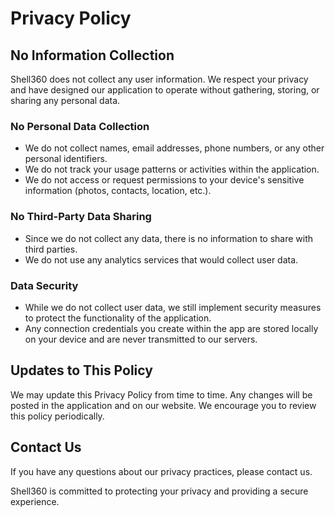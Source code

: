 # Privacy Policy

## No Information Collection

Shell360 does not collect any user information. We respect your privacy and have designed our application to operate without gathering, storing, or sharing any personal data.

### No Personal Data Collection

- We do not collect names, email addresses, phone numbers, or any other personal identifiers.
- We do not track your usage patterns or activities within the application.
- We do not access or request permissions to your device's sensitive information (photos, contacts, location, etc.).

### No Third-Party Data Sharing

- Since we do not collect any data, there is no information to share with third parties.
- We do not use any analytics services that would collect user data.

### Data Security

- While we do not collect user data, we still implement security measures to protect the functionality of the application.
- Any connection credentials you create within the app are stored locally on your device and are never transmitted to our servers.

## Updates to This Policy

We may update this Privacy Policy from time to time. Any changes will be posted in the application and on our website. We encourage you to review this policy periodically.

## Contact Us

If you have any questions about our privacy practices, please contact us.

Shell360 is committed to protecting your privacy and providing a secure experience.
